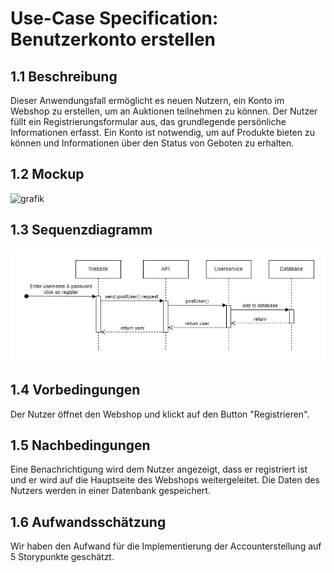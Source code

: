 # Use-Case Specification: Benutzerkonto erstellen
## 1.1 Beschreibung
Dieser Anwendungsfall ermöglicht es neuen Nutzern, ein Konto im Webshop zu erstellen, um an Auktionen teilnehmen zu können. Der Nutzer füllt ein Registrierungsformular aus, das grundlegende persönliche Informationen erfasst. Ein Konto ist notwendig, um auf Produkte bieten zu können und Informationen über den Status von Geboten zu erhalten.
## 1.2 Mockup
![grafik](https://github.com/user-attachments/assets/8f540329-7b38-4aa0-bdd5-74533a508510)
## 1.3 Sequenzdiagramm
![UC02-sequence-diagram](/doc/use_cases/sequence-diagrams/UC02-create-user-account.png)
## 1.4 Vorbedingungen
Der Nutzer öffnet den Webshop und klickt auf den Button "Registrieren". 
## 1.5 Nachbedingungen
Eine Benachrichtigung wird dem Nutzer angezeigt, dass er registriert ist und er wird auf die Hauptseite des Webshops weitergeleitet. Die Daten des Nutzers werden in einer Datenbank gespeichert.
## 1.6 Aufwandsschätzung
Wir haben den Aufwand für die Implementierung der Accounterstellung auf 5 Storypunkte geschätzt.
